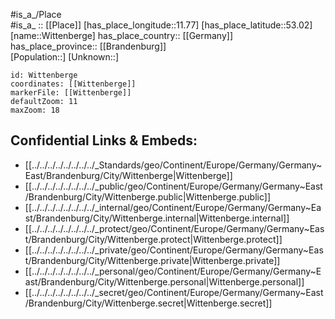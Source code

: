 ﻿---
location: [53.02,11.77] 
mapzoom: [7,12] 
mapmarker: city 
type: City
tags:
- geo/City


SpocWebEntityId: 35658
isDeleted: false
confidential: public

---
#is_a_/Place  
#is_a_ :: [[Place]] 
[has_place_longitude::11.77] 
[has_place_latitude::53.02] 
[name::Wittenberge] 
has_place_country:: [[Germany]]  
has_place_province:: [[Brandenburg]]  
[Population::] 
[Unknown::] 


```leaflet
id: Wittenberge
coordinates: [[Wittenberge]] 
markerFile: [[Wittenberge]] 
defaultZoom: 11 
maxZoom: 18
```


## Confidential Links & Embeds: 
- [[../../../../../../../../_Standards/geo/Continent/Europe/Germany/Germany~East/Brandenburg/City/Wittenberge|Wittenberge]] 
- [[../../../../../../../../_public/geo/Continent/Europe/Germany/Germany~East/Brandenburg/City/Wittenberge.public|Wittenberge.public]] 
- [[../../../../../../../../_internal/geo/Continent/Europe/Germany/Germany~East/Brandenburg/City/Wittenberge.internal|Wittenberge.internal]] 
- [[../../../../../../../../_protect/geo/Continent/Europe/Germany/Germany~East/Brandenburg/City/Wittenberge.protect|Wittenberge.protect]] 
- [[../../../../../../../../_private/geo/Continent/Europe/Germany/Germany~East/Brandenburg/City/Wittenberge.private|Wittenberge.private]] 
- [[../../../../../../../../_personal/geo/Continent/Europe/Germany/Germany~East/Brandenburg/City/Wittenberge.personal|Wittenberge.personal]] 
- [[../../../../../../../../_secret/geo/Continent/Europe/Germany/Germany~East/Brandenburg/City/Wittenberge.secret|Wittenberge.secret]] 
